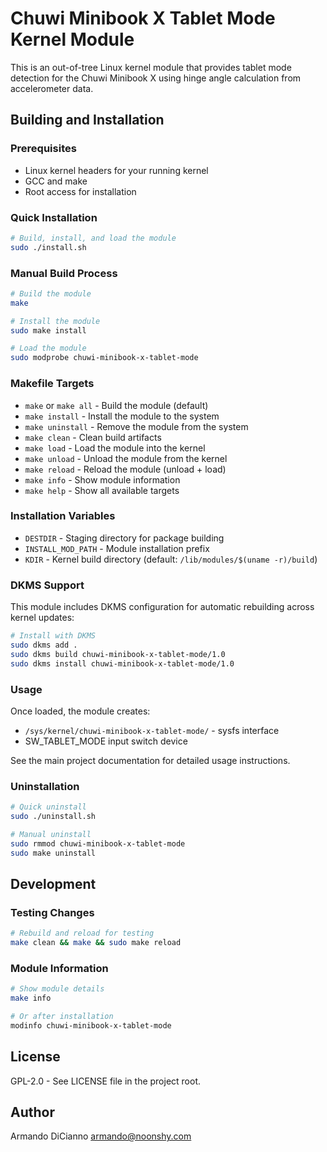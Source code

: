 # Chuwi Minibook X Tablet Mode Kernel Module

This is an out-of-tree Linux kernel module that provides tablet mode detection for the Chuwi Minibook X using hinge angle calculation from accelerometer data.

## Building and Installation

### Prerequisites

- Linux kernel headers for your running kernel
- GCC and make
- Root access for installation

### Quick Installation

```bash
# Build, install, and load the module
sudo ./install.sh
```

### Manual Build Process

```bash
# Build the module
make

# Install the module
sudo make install

# Load the module
sudo modprobe chuwi-minibook-x-tablet-mode
```

### Makefile Targets

- `make` or `make all` - Build the module (default)
- `make install` - Install the module to the system
- `make uninstall` - Remove the module from the system
- `make clean` - Clean build artifacts
- `make load` - Load the module into the kernel
- `make unload` - Unload the module from the kernel
- `make reload` - Reload the module (unload + load)
- `make info` - Show module information
- `make help` - Show all available targets

### Installation Variables

- `DESTDIR` - Staging directory for package building
- `INSTALL_MOD_PATH` - Module installation prefix
- `KDIR` - Kernel build directory (default: `/lib/modules/$(uname -r)/build`)

### DKMS Support

This module includes DKMS configuration for automatic rebuilding across kernel updates:

```bash
# Install with DKMS
sudo dkms add .
sudo dkms build chuwi-minibook-x-tablet-mode/1.0
sudo dkms install chuwi-minibook-x-tablet-mode/1.0
```

### Usage

Once loaded, the module creates:
- `/sys/kernel/chuwi-minibook-x-tablet-mode/` - sysfs interface
- SW_TABLET_MODE input switch device

See the main project documentation for detailed usage instructions.

### Uninstallation

```bash
# Quick uninstall
sudo ./uninstall.sh

# Manual uninstall
sudo rmmod chuwi-minibook-x-tablet-mode
sudo make uninstall
```

## Development

### Testing Changes

```bash
# Rebuild and reload for testing
make clean && make && sudo make reload
```

### Module Information

```bash
# Show module details
make info

# Or after installation
modinfo chuwi-minibook-x-tablet-mode
```

## License

GPL-2.0 - See LICENSE file in the project root.

## Author

Armando DiCianno <armando@noonshy.com>